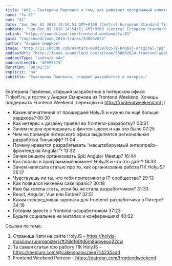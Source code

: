 ```yaml
---
title: "#81 – Екатерина Павленко о том, как работает программный комитет HolyJS изнутри"
name: "fw-81"
num: "81"
date: "Sun Dec 02 2018 14:54:51 GMT+0100 (Central European Standard Time)"
pubdate: "Sun Dec 02 2018 14:54:51 GMT+0100 (Central European Standard Time)"
scLink: "https://soundcloud.com/frontend-weekend/fw-81"
guid: "tag:soundcloud,2010:tracks/538662624"
author: "Андрей Смирнов"
image: "http://i1.sndcdn.com/avatars-000358703579-bnobxj-original.jpg"
podcastUrl: "http://feeds.soundcloud.com/stream/538662624-frontend-weekend-fw-81.m4a"
podcastType: "audio/x-m4a"
podcastLength: "40995519"
duration: "00:42:35"
explicit: "no"
subtitle: "Екатерина Павленко, старший разработчик в питерск…"
---
```

Екатерина Павленко, старший разработчик в питерском офисе Tinkoff.ru, в гостях у Андрея Смирнова из Frontend Weekend. Хочешь поддержать Frontend Weekend, переходи на http://frontendweekend.ml ;)

- Какие впечатления от прошедшей HolyJS и нужно ли ещё больше хардкора? 00:30
- Как интерес к дизайну привёл во frontend-разработку? 03:31
- Зачем пошла преподавать в финтех-школе и как это было 07:25
- Чем на примере питерского офиса выделяется региональная разработка Тинькофф? 11:04
- Почему нравится разрабатывать “масштабируемый энтерпрайз-фронтенд на Angular”? 13:32
- Зачем решили организовать Spb Angular Meetup? 16:44
- Как попала в программный комитет HolyJS и что это даёт? 18:33
- Зачем написала статью про то, как организована работа ПК HolyJS? 25:17
- Чувствуешь ли ты, что тебя притесняют в IT-сообществе? 29:13
- Как появился никнейм cakeinpanic? 30:18
- Кем бы хотела стать, если бы не стала разработчиком? 31:33
- React, Angular, Vue или Ember? 32:51
- Какая справедливая зарплата для frontend-разработчика в Питере? 34:19
- Готовим вместе с frontend-разработчиком 37:23
- Будьте социальнее на митапах и конференциях! 40:02

Ссылки по теме:
1) Страница Кати на сайте HolyJS – https://holyjs-moscow.ru/organizers/#26lof60td6m8aqweoq22cw
2) Та самая статья про работу ПК HolyJS – https://medium.com/@cakeinpanic/aea7c4235add
3) Frontend Weekend Patreon – https://patreon.com/frontendweekend